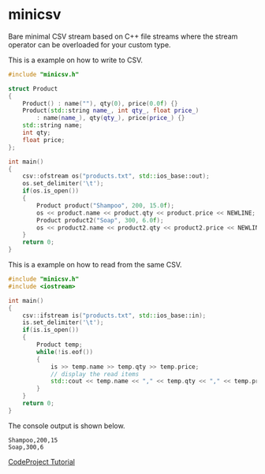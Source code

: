 # minicsv
Bare minimal CSV stream based on C++ file streams where the stream operator can be overloaded for your custom type.

This is a example on how to write to CSV.

```cpp
#include "minicsv.h"

struct Product
{
    Product() : name(""), qty(0), price(0.0f) {}
    Product(std::string name_, int qty_, float price_) 
        : name(name_), qty(qty_), price(price_) {}
    std::string name;
    int qty;
    float price;
};

int main()
{
    csv::ofstream os("products.txt", std::ios_base::out);
    os.set_delimiter('\t');
    if(os.is_open())
    {
        Product product("Shampoo", 200, 15.0f);
        os << product.name << product.qty << product.price << NEWLINE;
        Product product2("Soap", 300, 6.0f);
        os << product2.name << product2.qty << product2.price << NEWLINE;
    }
    return 0;
}
```

This is a example on how to read from the same CSV.

```cpp
#include "minicsv.h"
#include <iostream>

int main()
{
    csv::ifstream is("products.txt", std::ios_base::in);
    is.set_delimiter('\t');
    if(is.is_open())
    {
        Product temp;
        while(!is.eof())
        {
            is >> temp.name >> temp.qty >> temp.price;
            // display the read items
            std::cout << temp.name << "," << temp.qty << "," << temp.price << std::endl;
        }
    }
    return 0;
}
```

The console output is shown below.

```
Shampoo,200,15
Soap,300,6
```

[CodeProject Tutorial](http://www.codeproject.com/Articles/741183/Minimalistic-CSV-Streams)

